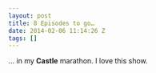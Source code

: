 ```yaml
---
layout: post
title: 8 Episodes to go…
date: 2014-02-06 11:14:26 Z
tags: []
---
```

… in my **Castle** marathon. I love this show.
